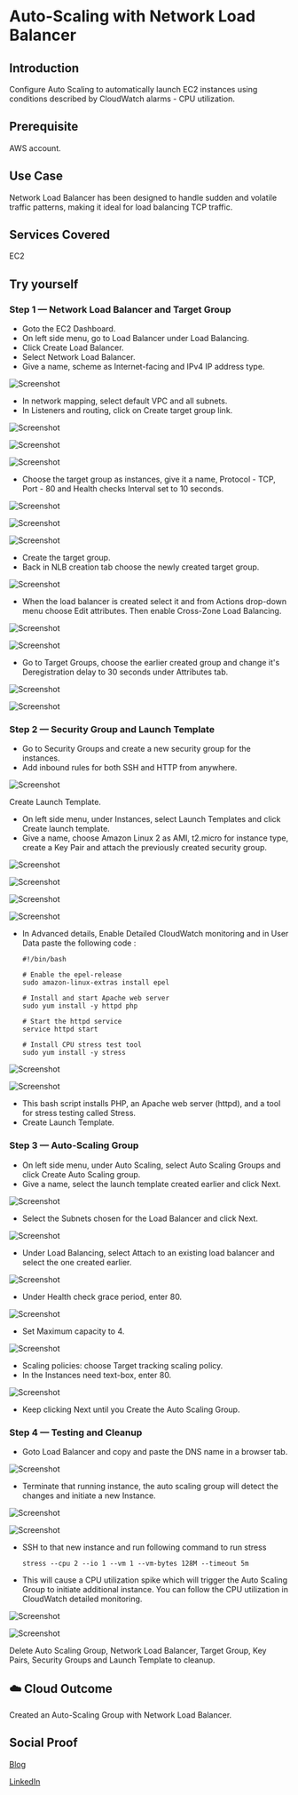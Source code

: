 # Auto-Scaling with Network Load Balancer

## Introduction

Configure Auto Scaling to automatically launch EC2 instances using conditions described by CloudWatch alarms - CPU utilization.

## Prerequisite

AWS account.

## Use Case

 Network Load Balancer has been designed to handle sudden and volatile traffic patterns, making it ideal for load balancing TCP traffic. 

## Services Covered

EC2

## Try yourself

### Step 1 — Network Load Balancer and Target Group
- Goto the EC2 Dashboard.
- On left side menu, go to Load Balancer under Load Balancing.
- Click Create Load Balancer.
- Select Network Load Balancer.
- Give a name, scheme as Internet-facing and IPv4 IP address type.

![Screenshot](https://github.com/aaditunni/100DaysOfCloud/blob/main/Journey/043/day43.JPG)

- In network mapping, select default VPC and all subnets.
- In Listeners and routing, click on Create target group link.

![Screenshot](https://github.com/aaditunni/100DaysOfCloud/blob/main/Journey/043/day43.1.JPG)

![Screenshot](https://github.com/aaditunni/100DaysOfCloud/blob/main/Journey/043/day43.2.JPG)

![Screenshot](https://github.com/aaditunni/100DaysOfCloud/blob/main/Journey/043/day43.3.JPG)

- Choose the target group as instances, give it a name, Protocol - TCP, Port - 80 and Health checks Interval set to 10 seconds.

![Screenshot](https://github.com/aaditunni/100DaysOfCloud/blob/main/Journey/043/day43.4.JPG)

![Screenshot](https://github.com/aaditunni/100DaysOfCloud/blob/main/Journey/043/day43.5.JPG)

![Screenshot](https://github.com/aaditunni/100DaysOfCloud/blob/main/Journey/043/day43.6.JPG)

- Create the target group.
- Back in NLB creation tab choose the newly created target group.

![Screenshot](https://github.com/aaditunni/100DaysOfCloud/blob/main/Journey/043/day43.7.JPG)

- When the load balancer is created select it and from Actions drop-down menu choose Edit attributes. Then enable Cross-Zone Load Balancing.

![Screenshot](https://github.com/aaditunni/100DaysOfCloud/blob/main/Journey/043/day43.8.JPG)

![Screenshot](https://github.com/aaditunni/100DaysOfCloud/blob/main/Journey/043/day43.9.JPG)

- Go to Target Groups, choose the earlier created group and change it's Deregistration delay to 30 seconds under Attributes tab.

![Screenshot](https://github.com/aaditunni/100DaysOfCloud/blob/main/Journey/043/day43.10.JPG)

![Screenshot](https://github.com/aaditunni/100DaysOfCloud/blob/main/Journey/043/day43.11.JPG)

### Step 2 — Security Group and Launch Template
- Go to Security Groups and create a new security group for the instances.
- Add inbound rules for both SSH and HTTP from anywhere.

![Screenshot](https://github.com/aaditunni/100DaysOfCloud/blob/main/Journey/043/day43.12.JPG)

Create Launch Template.
- On left side menu, under Instances, select Launch Templates and click Create launch template.
- Give a name, choose Amazon Linux 2 as AMI, t2.micro for instance type, create a Key Pair and attach the previously created security group.

![Screenshot](https://github.com/aaditunni/100DaysOfCloud/blob/main/Journey/043/day43.13.JPG)

![Screenshot](https://github.com/aaditunni/100DaysOfCloud/blob/main/Journey/043/day43.14.JPG)

![Screenshot](https://github.com/aaditunni/100DaysOfCloud/blob/main/Journey/043/day43.15.JPG)

![Screenshot](https://github.com/aaditunni/100DaysOfCloud/blob/main/Journey/043/day43.16.JPG)

- In Advanced details, Enable Detailed CloudWatch monitoring and in User Data paste the following code :
    ```
    #!/bin/bash

    # Enable the epel-release
    sudo amazon-linux-extras install epel

    # Install and start Apache web server
    sudo yum install -y httpd php

    # Start the httpd service
    service httpd start

    # Install CPU stress test tool
    sudo yum install -y stress
    ```

![Screenshot](https://github.com/aaditunni/100DaysOfCloud/blob/main/Journey/043/day43.17.JPG)

![Screenshot](https://github.com/aaditunni/100DaysOfCloud/blob/main/Journey/043/day43.18.JPG)

- This bash script installs PHP, an Apache web server (httpd), and a tool for stress testing called Stress.
- Create Launch Template.

### Step 3 — Auto-Scaling Group
- On left side menu, under Auto Scaling, select Auto Scaling Groups and click Create Auto Scaling group.
- Give a name, select the launch template created earlier and click Next.

![Screenshot](https://github.com/aaditunni/100DaysOfCloud/blob/main/Journey/043/day43.19.JPG)

- Select the Subnets chosen for the Load Balancer and click Next.

![Screenshot](https://github.com/aaditunni/100DaysOfCloud/blob/main/Journey/043/day43.20.JPG)

- Under Load Balancing, select Attach to an existing load balancer and select the one created earlier.

![Screenshot](https://github.com/aaditunni/100DaysOfCloud/blob/main/Journey/043/day43.21.JPG)

- Under Health check grace period, enter 80.

![Screenshot](https://github.com/aaditunni/100DaysOfCloud/blob/main/Journey/043/day43.22.JPG)

- Set Maximum capacity to 4.

![Screenshot](https://github.com/aaditunni/100DaysOfCloud/blob/main/Journey/043/day43.23.JPG)

- Scaling policies: choose Target tracking scaling policy.
- In the Instances need text-box, enter 80.

![Screenshot](https://github.com/aaditunni/100DaysOfCloud/blob/main/Journey/043/day43.24.JPG)

- Keep clicking Next until you Create the Auto Scaling Group.

### Step 4 — Testing and Cleanup
- Goto Load Balancer and copy and paste the DNS name in a browser tab.

![Screenshot](https://github.com/aaditunni/100DaysOfCloud/blob/main/Journey/043/day43.25.JPG)

- Terminate that running instance, the auto scaling group will detect the changes and initiate a new Instance.

![Screenshot](https://github.com/aaditunni/100DaysOfCloud/blob/main/Journey/043/day43.26.JPG)

![Screenshot](https://github.com/aaditunni/100DaysOfCloud/blob/main/Journey/043/day43.27.JPG)

- SSH to that new instance and run following command to run stress
    ```
    stress --cpu 2 --io 1 --vm 1 --vm-bytes 128M --timeout 5m
    ```
- This will cause a CPU utilization spike which will trigger the Auto Scaling Group to initiate additional instance. You can follow the CPU utilization in CloudWatch detailed monitoring.

![Screenshot](https://github.com/aaditunni/100DaysOfCloud/blob/main/Journey/043/day43.28.JPG)

![Screenshot](https://github.com/aaditunni/100DaysOfCloud/blob/main/Journey/043/day43.29.JPG)

Delete Auto Scaling Group, Network Load Balancer, Target Group, Key Pairs, Security Groups and Launch Template to cleanup.

## ☁️ Cloud Outcome

Created an Auto-Scaling Group with Network Load Balancer.

## Social Proof

[Blog](https://dev.to/aaditunni/auto-scaling-with-network-load-balancer-52jf)

[LinkedIn](https://www.linkedin.com/posts/aaditunni_100daysofcloud-aws-cloud-activity-7030488230126891009-rEYT?utm_source=share&utm_medium=member_desktop)